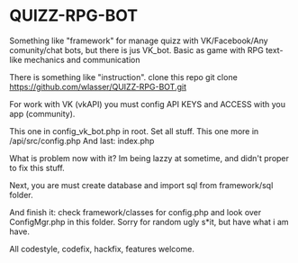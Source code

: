 # QUIZZ-RPG-BOT
Something like "framework" for manage quizz with VK/Facebook/Any comunity/chat bots, but there is jus VK_bot. Basic as game with RPG text-like mechanics and communication

There is something like "instruction".
clone this repo
git clone https://github.com/wlasser/QUIZZ-RPG-BOT.git

For work with VK (vkAPI) you must config API KEYS and ACCESS with you app (community).

This one in config_vk_bot.php in root. Set all stuff.
This one more in /api/src/config.php
And last: index.php

What is problem now with it? Im being lazzy at sometime, and didn't proper to fix this stuff.

Next, you are must create database and import sql from framework/sql folder.

And finish it: check framework/classes for config.php and look over ConfigMgr.php in this folder.
Sorry for random ugly s*it, but have what i am have.

All codestyle, codefix, hackfix, features welcome.
